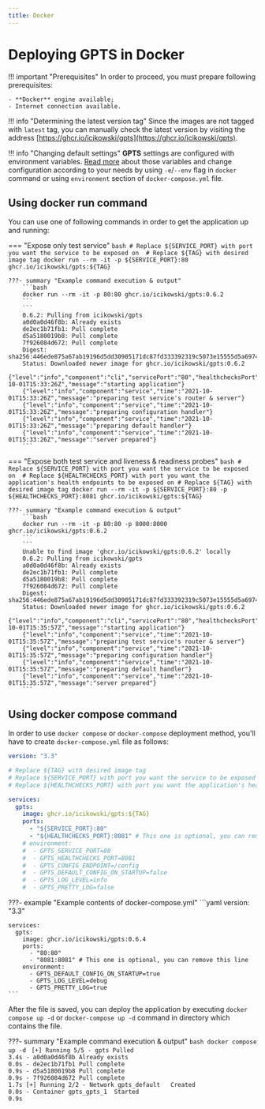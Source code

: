 ```yaml
---
title: Docker
---
```


# Deploying **GPTS** in Docker

!!! important "Prerequisites"
    In order to proceed, you must prepare following prerequisites:

    - **Docker** engine available;
    - Internet connection available.

!!! info "Determining the latest version tag"
    Since the images are not tagged with `latest` tag, you can manually check the latest version by visiting the address [https://ghcr.io/icikowski/gpts](https://ghcr.io/icikowski/gpts).

!!! info "Changing default settings"
    **GPTS** settings are configured with environment variables. [Read more](../usage/flags.md) about those variables and change configuration according to your needs by using `-e`/`--env` flag in `docker` command or using `environment` section of `docker-compose.yml` file.

## Using **docker run** command

You can use one of following commands in order to get the application up and running:

=== "Expose only test service"
    ```bash
    # Replace ${SERVICE_PORT} with port you want the service to be exposed on 
    # Replace ${TAG} with desired image tag
    docker run --rm -it -p ${SERVICE_PORT}:80 ghcr.io/icikowski/gpts:${TAG}
    ```

    ???- summary "Example command execution & output"
        ```bash
        docker run --rm -it -p 80:80 ghcr.io/icikowski/gpts:0.6.2
        ```
        ```
        0.6.2: Pulling from icikowski/gpts
        a0d0a0d46f8b: Already exists
        de2ec1b71fb1: Pull complete
        d5a5180019b8: Pull complete
        7f926084d672: Pull complete
        Digest: sha256:446ede875a67ab19196d5dd30905171dc87fd333392319c5073e15555d5a6974
        Status: Downloaded newer image for ghcr.io/icikowski/gpts:0.6.2
        {"level":"info","component":"cli","servicePort":"80","healthchecksPort":"8081","time":"2021-10-01T15:33:26Z","message":"starting application"}
        {"level":"info","component":"service","time":"2021-10-01T15:33:26Z","message":"preparing test service's router & server"}
        {"level":"info","component":"service","time":"2021-10-01T15:33:26Z","message":"preparing configuration handler"}
        {"level":"info","component":"service","time":"2021-10-01T15:33:26Z","message":"preparing default handler"}
        {"level":"info","component":"service","time":"2021-10-01T15:33:26Z","message":"server prepared"}
        ```
=== "Expose both test service and liveness & readiness probes"
    ```bash
    # Replace ${SERVICE_PORT} with port you want the service to be exposed on 
    # Replace ${HEALTHCHECKS_PORT} with port you want the application's health endpoints to be exposed on
    # Replace ${TAG} with desired image tag
    docker run --rm -it -p ${SERVICE_PORT}:80 -p ${HEALTHCHECKS_PORT}:8081 ghcr.io/icikowski/gpts:${TAG}
    ```
    
    ???- summary "Example command execution & output"
        ```bash
        docker run --rm -it -p 80:80 -p 8000:8000 ghcr.io/icikowski/gpts:0.6.2
        ```
        ```
        Unable to find image 'ghcr.io/icikowski/gpts:0.6.2' locally
        0.6.2: Pulling from icikowski/gpts
        a0d0a0d46f8b: Already exists
        de2ec1b71fb1: Pull complete
        d5a5180019b8: Pull complete
        7f926084d672: Pull complete
        Digest: sha256:446ede875a67ab19196d5dd30905171dc87fd333392319c5073e15555d5a6974
        Status: Downloaded newer image for ghcr.io/icikowski/gpts:0.6.2
        {"level":"info","component":"cli","servicePort":"80","healthchecksPort":"8081","time":"2021-10-01T15:35:57Z","message":"starting application"}
        {"level":"info","component":"service","time":"2021-10-01T15:35:57Z","message":"preparing test service's router & server"}
        {"level":"info","component":"service","time":"2021-10-01T15:35:57Z","message":"preparing configuration handler"}
        {"level":"info","component":"service","time":"2021-10-01T15:35:57Z","message":"preparing default handler"}
        {"level":"info","component":"service","time":"2021-10-01T15:35:57Z","message":"server prepared"}
        ```

## Using **docker compose** command

In order to use `docker compose` or `docker-compose` deployment method, you'll have to create `docker-compose.yml` file as follows:

```yaml
version: "3.3"

# Replace ${TAG} with desired image tag
# Replace ${SERVICE_PORT} with port you want the service to be exposed on 
# Replace ${HEALTHCHECKS_PORT} with port you want the application's health endpoints to be exposed on

services:
  gpts:
    image: ghcr.io/icikowski/gpts:${TAG}
    ports:
      - "${SERVICE_PORT}:80"
      - "${HEALTHCHECKS_PORT}:8081" # This one is optional, you can remove this line
    # environment:
    #  - GPTS_SERVICE_PORT=80
    #  - GPTS_HEALTHCHECKS_PORT=8081
    #  - GPTS_CONFIG_ENDPOINT=/config
    #  - GPTS_DEFAULT_CONFIG_ON_STARTUP=false
    #  - GPTS_LOG_LEVEL=info
    #  - GPTS_PRETTY_LOG=false

```

???- example "Example contents of docker-compose.yml"
    ```yaml
    version: "3.3"

    services:
      gpts:
        image: ghcr.io/icikowski/gpts:0.6.4
        ports:
          - "80:80"
          - "8081:8081" # This one is optional, you can remove this line
        environment:
          - GPTS_DEFAULT_CONFIG_ON_STARTUP=true
          - GPTS_LOG_LEVEL=debug
          - GPTS_PRETTY_LOG=true
    ```

After the file is saved, you can deploy the application by executing `docker compose up -d` or `docker-compose up -d` command in directory which contains the file.

???- summary "Example command execution & output"
    ```bash
    docker compose up -d
    ```
    ```
    [+] Running 5/5
    - gpts Pulled                                                     3.4s
    - a0d0a0d46f8b Already exists                                   0.0s
    - de2ec1b71fb1 Pull complete                                    0.9s
    - d5a5180019b8 Pull complete                                    0.9s
    - 7f926084d672 Pull complete                                    1.7s
    [+] Running 2/2
    - Network gpts_default   Created                                  0.0s
    - Container gpts_gpts_1  Started                                  0.9s
    ```
